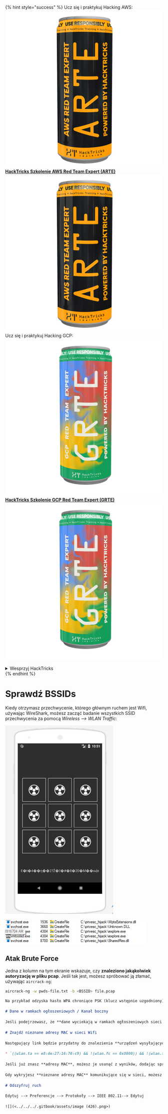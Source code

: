 {% hint style="success" %}
Ucz się i praktykuj Hacking AWS:<img src="/.gitbook/assets/arte.png" alt="" data-size="line">[**HackTricks Szkolenie AWS Red Team Expert (ARTE)**](https://training.hacktricks.xyz/courses/arte)<img src="/.gitbook/assets/arte.png" alt="" data-size="line">\
Ucz się i praktykuj Hacking GCP: <img src="/.gitbook/assets/grte.png" alt="" data-size="line">[**HackTricks Szkolenie GCP Red Team Expert (GRTE)**<img src="/.gitbook/assets/grte.png" alt="" data-size="line">](https://training.hacktricks.xyz/courses/grte)

<details>

<summary>Wesprzyj HackTricks</summary>

* Sprawdź [**plany subskrypcyjne**](https://github.com/sponsors/carlospolop)!
* **Dołącz do** 💬 [**Grupy Discord**](https://discord.gg/hRep4RUj7f) lub [**grupy telegramowej**](https://t.me/peass) lub **śledź** nas na **Twitterze** 🐦 [**@hacktricks\_live**](https://twitter.com/hacktricks\_live)**.**
* **Udostępnij sztuczki hakerskie, przesyłając PR-y do** [**HackTricks**](https://github.com/carlospolop/hacktricks) i [**HackTricks Cloud**](https://github.com/carlospolop/hacktricks-cloud) repozytoriów na githubie.

</details>
{% endhint %}


# Sprawdź BSSIDs

Kiedy otrzymasz przechwycenie, którego głównym ruchem jest Wifi, używając WireShark, możesz zacząć badanie wszystkich SSID przechwycenia za pomocą _Wireless --> WLAN Traffic_:

![](<../../../.gitbook/assets/image (424).png>)

![](<../../../.gitbook/assets/image (425).png>)

## Atak Brute Force

Jedna z kolumn na tym ekranie wskazuje, czy **znaleziono jakąkolwiek autoryzację w pliku pcap**. Jeśli tak jest, możesz spróbować ją złamać, używając `aircrack-ng`:
```bash
aircrack-ng -w pwds-file.txt -b <BSSID> file.pcap
```
```markdown
Na przykład odzyska hasło WPA chroniące PSK (klucz wstępnie uzgodniony), które będzie wymagane do późniejszego odszyfrowania ruchu.

# Dane w ramkach ogłoszeniowych / Kanał boczny

Jeśli podejrzewasz, że **dane wyciekają w ramkach ogłoszeniowych sieci Wifi**, możesz sprawdzić ramki ogłoszeniowe sieci, używając filtru takiego jak: `wlan contains <NAZWA_SIECI>`, lub `wlan.ssid == "NAZWA_SIECI"`, aby wyszukać podejrzane ciągi w odfiltrowanych pakietach.

# Znajdź nieznane adresy MAC w sieci Wifi

Następujący link będzie przydatny do znalezienia **urządzeń wysyłających dane wewnątrz sieci Wifi**:

* `((wlan.ta == e8:de:27:16:70:c9) && !(wlan.fc == 0x8000)) && !(wlan.fc.type_subtype == 0x0005) && !(wlan.fc.type_subtype ==0x0004) && !(wlan.addr==ff:ff:ff:ff:ff:ff) && wlan.fc.type==2`

Jeśli już znasz **adresy MAC**, możesz je usunąć z wyników, dodając sprawdzenia takie jak to: `&& !(wlan.addr==5c:51:88:31:a0:3b)`

Gdy wykryjesz **nieznane adresy MAC** komunikujące się w sieci, możesz użyć **filtrów** takich jak ten: `wlan.addr==<ADRES_MAC> && (ftp || http || ssh || telnet)` do filtrowania ruchu. Zauważ, że filtry ftp/http/ssh/telnet są przydatne, jeśli odszyfrowałeś ruch.

# Odszyfruj ruch

Edytuj --> Preferencje --> Protokoły --> IEEE 802.11--> Edytuj

![](<../../../.gitbook/assets/image (426).png>)
```
